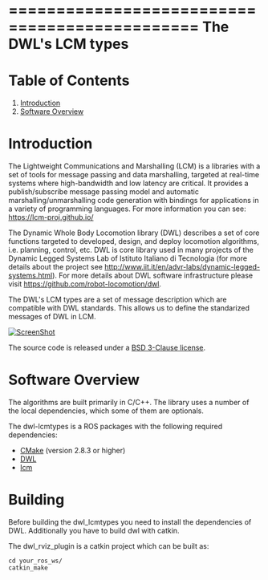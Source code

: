 ==============================================
The DWL's LCM types
==============================================

Table of Contents
==============================================
1. [Introduction](#introduction)
2. [Software Overview](#software-overview)


Introduction
==============================================
The Lightweight Communications and Marshalling (LCM) is a libraries with a set of tools for message passing and data marshalling, targeted at real-time systems where high-bandwidth and low latency are critical. It provides a publish/subscribe message passing model and automatic marshalling/unmarshalling code generation with bindings for applications in a variety of programming languages. For more information you can see: https://lcm-proj.github.io/

The Dynamic Whole Body Locomotion library (DWL) describes a set of core functions targeted to developed, design, and deploy locomotion algorithms, i.e. planning, control, etc. DWL is core library used in many projects of the Dynamic Legged Systems Lab of Istituto Italiano di Tecnologia (for more details about the project see http://www.iit.it/en/advr-labs/dynamic-legged-systems.html). For more details about DWL software infrastructure please visit https://github.com/robot-locomotion/dwl.

The DWL's LCM types are a set of message description which are compatible with DWL standards. This allows us to define the standarized messages of DWL in  LCM.

[![ScreenShot](https://j.gifs.com/zJEDWD.gif)](https://www.youtube.com/watch?v=ENHvCGrnr2g)

The source code is released under a [BSD 3-Clause license](LICENSE).

Software Overview
==============================================
The algorithms are built primarily in C/C++. The library uses a number of the local dependencies, which some of them are optionals.

The dwl-lcmtypes is a ROS packages with the following required dependencies:
* [CMake](http://www.cmake.org) (version 2.8.3 or higher)
* [DWL](https://github.com/robot-locomotion/dwl)
* [lcm](https://github.com/lcm-proj/lcm)


Building
===============================================
Before building the dwl_lcmtypes you need to install the dependencies of DWL. Additionally you have to build dwl with catkin.

The dwl_rviz_plugin is a catkin project which can be built as:

	cd your_ros_ws/
	catkin_make
